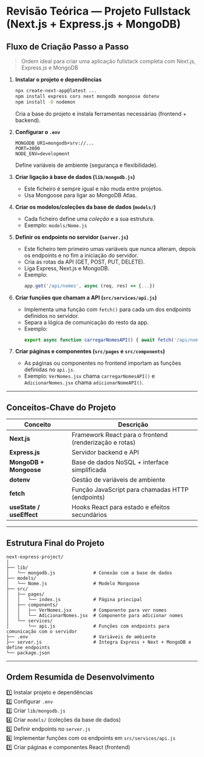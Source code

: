 # Revisão Teórica — Projeto Fullstack (Next.js + Express.js + MongoDB)

## Fluxo de Criação Passo a Passo

> Ordem ideal para criar uma aplicação fullstack completa com Next.js, Express.js e MongoDB

1. **Instalar o projeto e dependências**
   ```bash
   npx create-next-app@latest ...
   npm install express cors next mongodb mongoose dotenv
   npm install -D nodemon
   ```
   Cria a base do projeto e instala ferramentas necessárias (frontend + backend).

2. **Configurar o `.env`**
   ```env
   MONGODB_URI=mongodb+srv://...
   PORT=3000
   NODE_ENV=development
   ```
   Define variáveis de ambiente (segurança e flexibilidade).

3. **Criar ligação à base de dados (`lib/mongodb.js`)**
   - Este ficheiro é sempre igual e não muda entre projetos.
   - Usa Mongoose para ligar ao MongoDB Atlas.

4. **Criar os modelos/coleções da base de dados (`models/`)**
   - Cada ficheiro define uma *coleção* e a sua estrutura.
   - Exemplo: `models/Nome.js`

5. **Definir os endpoints no servidor (`server.js`)**
   - Este ficheiro tem primeiro umas variáveis que nunca alteram, depois os endpoints e no fim a iniciação do servidor.
   - Cria as rotas da API (GET, POST, PUT, DELETE).
   - Liga Express, Next.js e MongoDB.
   - Exemplo:
     ```js
     app.get('/api/nomes', async (req, res) => {...})
     ```

6. **Criar funções que chamam a API (`src/services/api.js`)**
   - Implementa uma função com `fetch()` para cada um dos endpoints definidos no servidor.
   - Separa a lógica de comunicação do resto da app.
   - Exemplo:
     ```js
     export async function carregarNomesAPI() { await fetch('/api/nomes')... }
     ```

7. **Criar páginas e componentes (`src/pages` e `src/components`)**
   - As páginas ou componentes no frontend importam as funções definidas no `api.js`.
   - Exemplo: `VerNomes.jsx` chama `carregarNomesAPI()` e `AdicionarNomes.jsx` chama `adicionarNomeAPI()`.

---

## Conceitos-Chave do Projeto

| Conceito | Descrição |
|-----------|------------|
| **Next.js** | Framework React para o frontend (renderização e rotas) |
| **Express.js** | Servidor backend e API |
| **MongoDB + Mongoose** | Base de dados NoSQL + interface simplificada |
| **dotenv** | Gestão de variáveis de ambiente |
| **fetch** | Função JavaScript para chamadas HTTP (endpoints) |
| **useState / useEffect** | Hooks React para estado e efeitos secundários |

---

## Estrutura Final do Projeto

```
next-express-project/
│
├── lib/
│   └── mongodb.js              # Conexão com a base de dados
├── models/
│   └── Nome.js                 # Modelo Mongoose
├── src/
│   ├── pages/
│   │   └── index.js            # Página principal
│   ├── components/
│   │   ├── VerNomes.jsx        # Componente para ver nomes
│   │   └── AdicionarNomes.jsx  # Componente para adicionar nomes
│   └── services/
│       └── api.js              # Funções com endpoints para comunicação com o servidor
├── .env                        # Variáveis de ambiente
├── server.js                   # Integra Express + Next + MongoDB e define endpoints
└── package.json
```

---

## Ordem Resumida de Desenvolvimento

1️⃣ Instalar projeto e dependências  
2️⃣ Configurar `.env`  
3️⃣ Criar `lib/mongodb.js`  
4️⃣ Criar `models/` (coleções da base de dados)  
5️⃣ Definir endpoints no `server.js`  
6️⃣ Implementar funções com os endpoints em `src/services/api.js`  
7️⃣ Criar páginas e componentes React (frontend)

